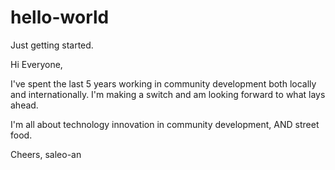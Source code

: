 # hello-world
Just getting started.

Hi Everyone,

I've spent the last 5 years working in community development both locally and internationally. 
I'm making a switch and am looking forward to what lays ahead.

I'm all about technology innovation in community development, AND street food. 

Cheers,
saleo-an
